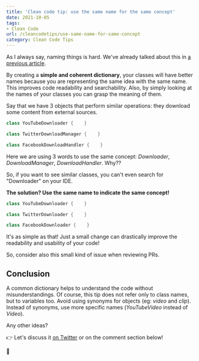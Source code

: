 ```yaml
---
title: 'Clean code tip: use the same name for the same concept'
date: 2021-10-05
tags:
- Clean Code
url: /cleancodetips/use-same-name-for-same-concept
category: Clean Code Tips
---
```


As I always say, naming things is hard. We've already talked about this in [a previous article](./choose-meaningful-names "How to choose meaningful names tip on Code4IT").

By creating a **simple and coherent dictionary**, your classes will have better names because you are representing the same idea with the same name. This improves code readability and searchability. Also, by simply looking at the names of your classes you can grasp the meaning of them.

Say that we have 3 objects that perform similar operations: they download some content from external sources.

```cs
class YouTubeDownloader {    }

class TwitterDownloadManager {    }

class FacebookDownloadHandler {    }
```

Here we are using 3 words to use the same concept: _Downloader_, _DownloadManager_, _DownloadHandler_. Why??

So, if you want to see similar classes, you can't even search for "Downloader" on your IDE.

**The solution? Use the same name to indicate the same concept!**

```cs
class YouTubeDownloader {    }

class TwitterDownloader {    }

class FacebookDownloader {    }
```

It's as simple as that! Just a small change can drastically improve the readability and usability of your code!

So, consider also this small kind of issue when reviewing PRs.

## Conclusion

A common dictionary helps to understand the code without misunderstandings. Of course, this tip does not refer only to class names, but to variables too. Avoid using synonyms for objects (eg: _video_ and _clip_). Instead of synonyms, use more specific names (_YouTubeVideo_ instead of _Video_).

Any other ideas?

👉 Let's discuss it [on Twitter](https://twitter.com/BelloneDavide/status/1345054176506765313 "Original post on Twitter") or on the comment section below!

🐧
